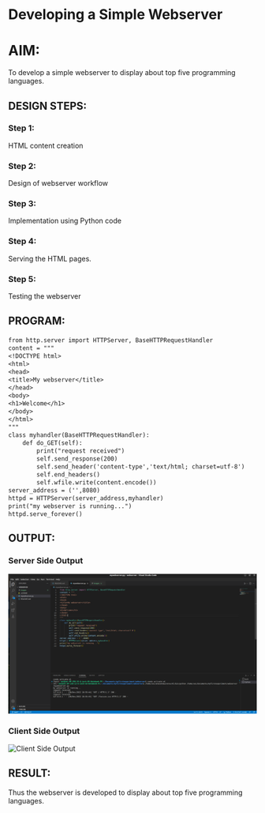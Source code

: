 # Developing a Simple Webserver

# AIM:

To develop a simple webserver to display about top five programming languages.

## DESIGN STEPS:

### Step 1:

HTML content creation 

### Step 2:

Design of webserver workflow

### Step 3:

Implementation using Python code

### Step 4:

Serving the HTML pages.

### Step 5:

Testing the webserver

## PROGRAM:
```
from http.server import HTTPServer, BaseHTTPRequestHandler
content = """
<!DOCTYPE html>
<html>
<head>
<title>My webserver</title>
</head>
<body>
<h1>Welcome</h1>
</body>
</html>
"""
class myhandler(BaseHTTPRequestHandler):
    def do_GET(self):
        print("request received")
        self.send_response(200)
        self.send_header('content-type','text/html; charset=utf-8')
        self.end_headers()
        self.wfile.write(content.encode())
server_address = ('',8080) 
httpd = HTTPServer(server_address,myhandler) 
print("my webserver is running...")
httpd.serve_forever()  
```    
## OUTPUT:
### Server Side Output
![Server Side Output](./images/serveroutput.png)

### Client Side Output
![Client Side Output](.images/clientoutput.png)

## RESULT:
Thus the webserver is developed to display about top five programming languages.
